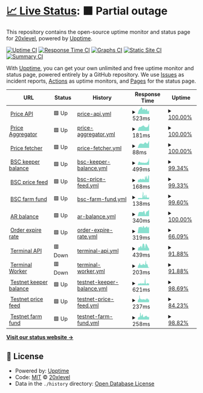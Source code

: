 # [📈 Live Status](https://20xlevel.github.io/upptime): <!--live status--> **🟧 Partial outage**

This repository contains the open-source uptime monitor and status page for [20xlevel](https://20xlevel.github.io/upptime), powered by [Upptime](https://github.com/upptime/upptime).

[![Uptime CI](https://github.com/20xlevel/upptime/workflows/Uptime%20CI/badge.svg)](https://github.com/20xlevel/upptime/actions?query=workflow%3A%22Uptime+CI%22)
[![Response Time CI](https://github.com/20xlevel/upptime/workflows/Response%20Time%20CI/badge.svg)](https://github.com/20xlevel/upptime/actions?query=workflow%3A%22Response+Time+CI%22)
[![Graphs CI](https://github.com/20xlevel/upptime/workflows/Graphs%20CI/badge.svg)](https://github.com/20xlevel/upptime/actions?query=workflow%3A%22Graphs+CI%22)
[![Static Site CI](https://github.com/20xlevel/upptime/workflows/Static%20Site%20CI/badge.svg)](https://github.com/20xlevel/upptime/actions?query=workflow%3A%22Static+Site+CI%22)
[![Summary CI](https://github.com/20xlevel/upptime/workflows/Summary%20CI/badge.svg)](https://github.com/20xlevel/upptime/actions?query=workflow%3A%22Summary+CI%22)

With [Upptime](https://upptime.js.org), you can get your own unlimited and free uptime monitor and status page, powered entirely by a GitHub repository. We use [Issues](https://github.com/20xlevel/upptime/issues) as incident reports, [Actions](https://github.com/20xlevel/upptime/actions) as uptime monitors, and [Pages](https://20xlevel.github.io/upptime) for the status page.

<!--start: status pages-->
<!-- This summary is generated by Upptime (https://github.com/upptime/upptime) -->
<!-- Do not edit this manually, your changes will be overwritten -->
<!-- prettier-ignore -->
| URL | Status | History | Response Time | Uptime |
| --- | ------ | ------- | ------------- | ------ |
| <img alt="" src="https://icons.duckduckgo.com/ip3/api.level.finance.ico" height="13"> [Price API](https://api.level.finance/health) | 🟩 Up | [price-api.yml](https://github.com/20xlevel/upptime/commits/HEAD/history/price-api.yml) | <details><summary><img alt="Response time graph" src="./graphs/price-api/response-time-week.png" height="20"> 523ms</summary><br><a href="https://20xlevel.github.io/upptime/history/price-api"><img alt="Response time 553" src="https://img.shields.io/endpoint?url=https%3A%2F%2Fraw.githubusercontent.com%2F20xlevel%2Fupptime%2FHEAD%2Fapi%2Fprice-api%2Fresponse-time.json"></a><br><a href="https://20xlevel.github.io/upptime/history/price-api"><img alt="24-hour response time 362" src="https://img.shields.io/endpoint?url=https%3A%2F%2Fraw.githubusercontent.com%2F20xlevel%2Fupptime%2FHEAD%2Fapi%2Fprice-api%2Fresponse-time-day.json"></a><br><a href="https://20xlevel.github.io/upptime/history/price-api"><img alt="7-day response time 523" src="https://img.shields.io/endpoint?url=https%3A%2F%2Fraw.githubusercontent.com%2F20xlevel%2Fupptime%2FHEAD%2Fapi%2Fprice-api%2Fresponse-time-week.json"></a><br><a href="https://20xlevel.github.io/upptime/history/price-api"><img alt="30-day response time 553" src="https://img.shields.io/endpoint?url=https%3A%2F%2Fraw.githubusercontent.com%2F20xlevel%2Fupptime%2FHEAD%2Fapi%2Fprice-api%2Fresponse-time-month.json"></a><br><a href="https://20xlevel.github.io/upptime/history/price-api"><img alt="1-year response time 553" src="https://img.shields.io/endpoint?url=https%3A%2F%2Fraw.githubusercontent.com%2F20xlevel%2Fupptime%2FHEAD%2Fapi%2Fprice-api%2Fresponse-time-year.json"></a></details> | <details><summary><a href="https://20xlevel.github.io/upptime/history/price-api">100.00%</a></summary><a href="https://20xlevel.github.io/upptime/history/price-api"><img alt="All-time uptime 99.51%" src="https://img.shields.io/endpoint?url=https%3A%2F%2Fraw.githubusercontent.com%2F20xlevel%2Fupptime%2FHEAD%2Fapi%2Fprice-api%2Fuptime.json"></a><br><a href="https://20xlevel.github.io/upptime/history/price-api"><img alt="24-hour uptime 100.00%" src="https://img.shields.io/endpoint?url=https%3A%2F%2Fraw.githubusercontent.com%2F20xlevel%2Fupptime%2FHEAD%2Fapi%2Fprice-api%2Fuptime-day.json"></a><br><a href="https://20xlevel.github.io/upptime/history/price-api"><img alt="7-day uptime 100.00%" src="https://img.shields.io/endpoint?url=https%3A%2F%2Fraw.githubusercontent.com%2F20xlevel%2Fupptime%2FHEAD%2Fapi%2Fprice-api%2Fuptime-week.json"></a><br><a href="https://20xlevel.github.io/upptime/history/price-api"><img alt="30-day uptime 99.51%" src="https://img.shields.io/endpoint?url=https%3A%2F%2Fraw.githubusercontent.com%2F20xlevel%2Fupptime%2FHEAD%2Fapi%2Fprice-api%2Fuptime-month.json"></a><br><a href="https://20xlevel.github.io/upptime/history/price-api"><img alt="1-year uptime 99.51%" src="https://img.shields.io/endpoint?url=https%3A%2F%2Fraw.githubusercontent.com%2F20xlevel%2Fupptime%2FHEAD%2Fapi%2Fprice-api%2Fuptime-year.json"></a></details>
| <img alt="" src="https://icons.duckduckgo.com/ip3/api.level.finance.ico" height="13"> [Price Aggregator](http://api.level.finance/health/aggregator) | 🟩 Up | [price-aggregator.yml](https://github.com/20xlevel/upptime/commits/HEAD/history/price-aggregator.yml) | <details><summary><img alt="Response time graph" src="./graphs/price-aggregator/response-time-week.png" height="20"> 181ms</summary><br><a href="https://20xlevel.github.io/upptime/history/price-aggregator"><img alt="Response time 181" src="https://img.shields.io/endpoint?url=https%3A%2F%2Fraw.githubusercontent.com%2F20xlevel%2Fupptime%2FHEAD%2Fapi%2Fprice-aggregator%2Fresponse-time.json"></a><br><a href="https://20xlevel.github.io/upptime/history/price-aggregator"><img alt="24-hour response time 188" src="https://img.shields.io/endpoint?url=https%3A%2F%2Fraw.githubusercontent.com%2F20xlevel%2Fupptime%2FHEAD%2Fapi%2Fprice-aggregator%2Fresponse-time-day.json"></a><br><a href="https://20xlevel.github.io/upptime/history/price-aggregator"><img alt="7-day response time 181" src="https://img.shields.io/endpoint?url=https%3A%2F%2Fraw.githubusercontent.com%2F20xlevel%2Fupptime%2FHEAD%2Fapi%2Fprice-aggregator%2Fresponse-time-week.json"></a><br><a href="https://20xlevel.github.io/upptime/history/price-aggregator"><img alt="30-day response time 181" src="https://img.shields.io/endpoint?url=https%3A%2F%2Fraw.githubusercontent.com%2F20xlevel%2Fupptime%2FHEAD%2Fapi%2Fprice-aggregator%2Fresponse-time-month.json"></a><br><a href="https://20xlevel.github.io/upptime/history/price-aggregator"><img alt="1-year response time 181" src="https://img.shields.io/endpoint?url=https%3A%2F%2Fraw.githubusercontent.com%2F20xlevel%2Fupptime%2FHEAD%2Fapi%2Fprice-aggregator%2Fresponse-time-year.json"></a></details> | <details><summary><a href="https://20xlevel.github.io/upptime/history/price-aggregator">100.00%</a></summary><a href="https://20xlevel.github.io/upptime/history/price-aggregator"><img alt="All-time uptime 100.00%" src="https://img.shields.io/endpoint?url=https%3A%2F%2Fraw.githubusercontent.com%2F20xlevel%2Fupptime%2FHEAD%2Fapi%2Fprice-aggregator%2Fuptime.json"></a><br><a href="https://20xlevel.github.io/upptime/history/price-aggregator"><img alt="24-hour uptime 100.00%" src="https://img.shields.io/endpoint?url=https%3A%2F%2Fraw.githubusercontent.com%2F20xlevel%2Fupptime%2FHEAD%2Fapi%2Fprice-aggregator%2Fuptime-day.json"></a><br><a href="https://20xlevel.github.io/upptime/history/price-aggregator"><img alt="7-day uptime 100.00%" src="https://img.shields.io/endpoint?url=https%3A%2F%2Fraw.githubusercontent.com%2F20xlevel%2Fupptime%2FHEAD%2Fapi%2Fprice-aggregator%2Fuptime-week.json"></a><br><a href="https://20xlevel.github.io/upptime/history/price-aggregator"><img alt="30-day uptime 100.00%" src="https://img.shields.io/endpoint?url=https%3A%2F%2Fraw.githubusercontent.com%2F20xlevel%2Fupptime%2FHEAD%2Fapi%2Fprice-aggregator%2Fuptime-month.json"></a><br><a href="https://20xlevel.github.io/upptime/history/price-aggregator"><img alt="1-year uptime 100.00%" src="https://img.shields.io/endpoint?url=https%3A%2F%2Fraw.githubusercontent.com%2F20xlevel%2Fupptime%2FHEAD%2Fapi%2Fprice-aggregator%2Fuptime-year.json"></a></details>
| <img alt="" src="https://icons.duckduckgo.com/ip3/api.level.finance.ico" height="13"> [Price fetcher](http://api.level.finance/health/fetcher) | 🟩 Up | [price-fetcher.yml](https://github.com/20xlevel/upptime/commits/HEAD/history/price-fetcher.yml) | <details><summary><img alt="Response time graph" src="./graphs/price-fetcher/response-time-week.png" height="20"> 88ms</summary><br><a href="https://20xlevel.github.io/upptime/history/price-fetcher"><img alt="Response time 88" src="https://img.shields.io/endpoint?url=https%3A%2F%2Fraw.githubusercontent.com%2F20xlevel%2Fupptime%2FHEAD%2Fapi%2Fprice-fetcher%2Fresponse-time.json"></a><br><a href="https://20xlevel.github.io/upptime/history/price-fetcher"><img alt="24-hour response time 103" src="https://img.shields.io/endpoint?url=https%3A%2F%2Fraw.githubusercontent.com%2F20xlevel%2Fupptime%2FHEAD%2Fapi%2Fprice-fetcher%2Fresponse-time-day.json"></a><br><a href="https://20xlevel.github.io/upptime/history/price-fetcher"><img alt="7-day response time 88" src="https://img.shields.io/endpoint?url=https%3A%2F%2Fraw.githubusercontent.com%2F20xlevel%2Fupptime%2FHEAD%2Fapi%2Fprice-fetcher%2Fresponse-time-week.json"></a><br><a href="https://20xlevel.github.io/upptime/history/price-fetcher"><img alt="30-day response time 88" src="https://img.shields.io/endpoint?url=https%3A%2F%2Fraw.githubusercontent.com%2F20xlevel%2Fupptime%2FHEAD%2Fapi%2Fprice-fetcher%2Fresponse-time-month.json"></a><br><a href="https://20xlevel.github.io/upptime/history/price-fetcher"><img alt="1-year response time 88" src="https://img.shields.io/endpoint?url=https%3A%2F%2Fraw.githubusercontent.com%2F20xlevel%2Fupptime%2FHEAD%2Fapi%2Fprice-fetcher%2Fresponse-time-year.json"></a></details> | <details><summary><a href="https://20xlevel.github.io/upptime/history/price-fetcher">100.00%</a></summary><a href="https://20xlevel.github.io/upptime/history/price-fetcher"><img alt="All-time uptime 100.00%" src="https://img.shields.io/endpoint?url=https%3A%2F%2Fraw.githubusercontent.com%2F20xlevel%2Fupptime%2FHEAD%2Fapi%2Fprice-fetcher%2Fuptime.json"></a><br><a href="https://20xlevel.github.io/upptime/history/price-fetcher"><img alt="24-hour uptime 100.00%" src="https://img.shields.io/endpoint?url=https%3A%2F%2Fraw.githubusercontent.com%2F20xlevel%2Fupptime%2FHEAD%2Fapi%2Fprice-fetcher%2Fuptime-day.json"></a><br><a href="https://20xlevel.github.io/upptime/history/price-fetcher"><img alt="7-day uptime 100.00%" src="https://img.shields.io/endpoint?url=https%3A%2F%2Fraw.githubusercontent.com%2F20xlevel%2Fupptime%2FHEAD%2Fapi%2Fprice-fetcher%2Fuptime-week.json"></a><br><a href="https://20xlevel.github.io/upptime/history/price-fetcher"><img alt="30-day uptime 100.00%" src="https://img.shields.io/endpoint?url=https%3A%2F%2Fraw.githubusercontent.com%2F20xlevel%2Fupptime%2FHEAD%2Fapi%2Fprice-fetcher%2Fuptime-month.json"></a><br><a href="https://20xlevel.github.io/upptime/history/price-fetcher"><img alt="1-year uptime 100.00%" src="https://img.shields.io/endpoint?url=https%3A%2F%2Fraw.githubusercontent.com%2F20xlevel%2Fupptime%2FHEAD%2Fapi%2Fprice-fetcher%2Fuptime-year.json"></a></details>
| <img alt="" src="https://icons.duckduckgo.com/ip3/keeper-mainnet.herokuapp.com.ico" height="13"> [BSC keeper balance](https://keeper-mainnet.herokuapp.com/health/executor) | 🟩 Up | [bsc-keeper-balance.yml](https://github.com/20xlevel/upptime/commits/HEAD/history/bsc-keeper-balance.yml) | <details><summary><img alt="Response time graph" src="./graphs/bsc-keeper-balance/response-time-week.png" height="20"> 499ms</summary><br><a href="https://20xlevel.github.io/upptime/history/bsc-keeper-balance"><img alt="Response time 501" src="https://img.shields.io/endpoint?url=https%3A%2F%2Fraw.githubusercontent.com%2F20xlevel%2Fupptime%2FHEAD%2Fapi%2Fbsc-keeper-balance%2Fresponse-time.json"></a><br><a href="https://20xlevel.github.io/upptime/history/bsc-keeper-balance"><img alt="24-hour response time 1023" src="https://img.shields.io/endpoint?url=https%3A%2F%2Fraw.githubusercontent.com%2F20xlevel%2Fupptime%2FHEAD%2Fapi%2Fbsc-keeper-balance%2Fresponse-time-day.json"></a><br><a href="https://20xlevel.github.io/upptime/history/bsc-keeper-balance"><img alt="7-day response time 499" src="https://img.shields.io/endpoint?url=https%3A%2F%2Fraw.githubusercontent.com%2F20xlevel%2Fupptime%2FHEAD%2Fapi%2Fbsc-keeper-balance%2Fresponse-time-week.json"></a><br><a href="https://20xlevel.github.io/upptime/history/bsc-keeper-balance"><img alt="30-day response time 501" src="https://img.shields.io/endpoint?url=https%3A%2F%2Fraw.githubusercontent.com%2F20xlevel%2Fupptime%2FHEAD%2Fapi%2Fbsc-keeper-balance%2Fresponse-time-month.json"></a><br><a href="https://20xlevel.github.io/upptime/history/bsc-keeper-balance"><img alt="1-year response time 501" src="https://img.shields.io/endpoint?url=https%3A%2F%2Fraw.githubusercontent.com%2F20xlevel%2Fupptime%2FHEAD%2Fapi%2Fbsc-keeper-balance%2Fresponse-time-year.json"></a></details> | <details><summary><a href="https://20xlevel.github.io/upptime/history/bsc-keeper-balance">99.34%</a></summary><a href="https://20xlevel.github.io/upptime/history/bsc-keeper-balance"><img alt="All-time uptime 96.72%" src="https://img.shields.io/endpoint?url=https%3A%2F%2Fraw.githubusercontent.com%2F20xlevel%2Fupptime%2FHEAD%2Fapi%2Fbsc-keeper-balance%2Fuptime.json"></a><br><a href="https://20xlevel.github.io/upptime/history/bsc-keeper-balance"><img alt="24-hour uptime 100.00%" src="https://img.shields.io/endpoint?url=https%3A%2F%2Fraw.githubusercontent.com%2F20xlevel%2Fupptime%2FHEAD%2Fapi%2Fbsc-keeper-balance%2Fuptime-day.json"></a><br><a href="https://20xlevel.github.io/upptime/history/bsc-keeper-balance"><img alt="7-day uptime 99.34%" src="https://img.shields.io/endpoint?url=https%3A%2F%2Fraw.githubusercontent.com%2F20xlevel%2Fupptime%2FHEAD%2Fapi%2Fbsc-keeper-balance%2Fuptime-week.json"></a><br><a href="https://20xlevel.github.io/upptime/history/bsc-keeper-balance"><img alt="30-day uptime 96.69%" src="https://img.shields.io/endpoint?url=https%3A%2F%2Fraw.githubusercontent.com%2F20xlevel%2Fupptime%2FHEAD%2Fapi%2Fbsc-keeper-balance%2Fuptime-month.json"></a><br><a href="https://20xlevel.github.io/upptime/history/bsc-keeper-balance"><img alt="1-year uptime 96.72%" src="https://img.shields.io/endpoint?url=https%3A%2F%2Fraw.githubusercontent.com%2F20xlevel%2Fupptime%2FHEAD%2Fapi%2Fbsc-keeper-balance%2Fuptime-year.json"></a></details>
| <img alt="" src="https://icons.duckduckgo.com/ip3/keeper-mainnet.herokuapp.com.ico" height="13"> [BSC price feed](https://keeper-mainnet.herokuapp.com/health/price-feed) | 🟩 Up | [bsc-price-feed.yml](https://github.com/20xlevel/upptime/commits/HEAD/history/bsc-price-feed.yml) | <details><summary><img alt="Response time graph" src="./graphs/bsc-price-feed/response-time-week.png" height="20"> 168ms</summary><br><a href="https://20xlevel.github.io/upptime/history/bsc-price-feed"><img alt="Response time 186" src="https://img.shields.io/endpoint?url=https%3A%2F%2Fraw.githubusercontent.com%2F20xlevel%2Fupptime%2FHEAD%2Fapi%2Fbsc-price-feed%2Fresponse-time.json"></a><br><a href="https://20xlevel.github.io/upptime/history/bsc-price-feed"><img alt="24-hour response time 281" src="https://img.shields.io/endpoint?url=https%3A%2F%2Fraw.githubusercontent.com%2F20xlevel%2Fupptime%2FHEAD%2Fapi%2Fbsc-price-feed%2Fresponse-time-day.json"></a><br><a href="https://20xlevel.github.io/upptime/history/bsc-price-feed"><img alt="7-day response time 168" src="https://img.shields.io/endpoint?url=https%3A%2F%2Fraw.githubusercontent.com%2F20xlevel%2Fupptime%2FHEAD%2Fapi%2Fbsc-price-feed%2Fresponse-time-week.json"></a><br><a href="https://20xlevel.github.io/upptime/history/bsc-price-feed"><img alt="30-day response time 186" src="https://img.shields.io/endpoint?url=https%3A%2F%2Fraw.githubusercontent.com%2F20xlevel%2Fupptime%2FHEAD%2Fapi%2Fbsc-price-feed%2Fresponse-time-month.json"></a><br><a href="https://20xlevel.github.io/upptime/history/bsc-price-feed"><img alt="1-year response time 186" src="https://img.shields.io/endpoint?url=https%3A%2F%2Fraw.githubusercontent.com%2F20xlevel%2Fupptime%2FHEAD%2Fapi%2Fbsc-price-feed%2Fresponse-time-year.json"></a></details> | <details><summary><a href="https://20xlevel.github.io/upptime/history/bsc-price-feed">99.33%</a></summary><a href="https://20xlevel.github.io/upptime/history/bsc-price-feed"><img alt="All-time uptime 99.20%" src="https://img.shields.io/endpoint?url=https%3A%2F%2Fraw.githubusercontent.com%2F20xlevel%2Fupptime%2FHEAD%2Fapi%2Fbsc-price-feed%2Fuptime.json"></a><br><a href="https://20xlevel.github.io/upptime/history/bsc-price-feed"><img alt="24-hour uptime 100.00%" src="https://img.shields.io/endpoint?url=https%3A%2F%2Fraw.githubusercontent.com%2F20xlevel%2Fupptime%2FHEAD%2Fapi%2Fbsc-price-feed%2Fuptime-day.json"></a><br><a href="https://20xlevel.github.io/upptime/history/bsc-price-feed"><img alt="7-day uptime 99.33%" src="https://img.shields.io/endpoint?url=https%3A%2F%2Fraw.githubusercontent.com%2F20xlevel%2Fupptime%2FHEAD%2Fapi%2Fbsc-price-feed%2Fuptime-week.json"></a><br><a href="https://20xlevel.github.io/upptime/history/bsc-price-feed"><img alt="30-day uptime 99.19%" src="https://img.shields.io/endpoint?url=https%3A%2F%2Fraw.githubusercontent.com%2F20xlevel%2Fupptime%2FHEAD%2Fapi%2Fbsc-price-feed%2Fuptime-month.json"></a><br><a href="https://20xlevel.github.io/upptime/history/bsc-price-feed"><img alt="1-year uptime 99.20%" src="https://img.shields.io/endpoint?url=https%3A%2F%2Fraw.githubusercontent.com%2F20xlevel%2Fupptime%2FHEAD%2Fapi%2Fbsc-price-feed%2Fuptime-year.json"></a></details>
| <img alt="" src="https://icons.duckduckgo.com/ip3/keeper-mainnet.herokuapp.com.ico" height="13"> [BSC farm fund](https://keeper-mainnet.herokuapp.com/health/level-master) | 🟩 Up | [bsc-farm-fund.yml](https://github.com/20xlevel/upptime/commits/HEAD/history/bsc-farm-fund.yml) | <details><summary><img alt="Response time graph" src="./graphs/bsc-farm-fund/response-time-week.png" height="20"> 138ms</summary><br><a href="https://20xlevel.github.io/upptime/history/bsc-farm-fund"><img alt="Response time 147" src="https://img.shields.io/endpoint?url=https%3A%2F%2Fraw.githubusercontent.com%2F20xlevel%2Fupptime%2FHEAD%2Fapi%2Fbsc-farm-fund%2Fresponse-time.json"></a><br><a href="https://20xlevel.github.io/upptime/history/bsc-farm-fund"><img alt="24-hour response time 107" src="https://img.shields.io/endpoint?url=https%3A%2F%2Fraw.githubusercontent.com%2F20xlevel%2Fupptime%2FHEAD%2Fapi%2Fbsc-farm-fund%2Fresponse-time-day.json"></a><br><a href="https://20xlevel.github.io/upptime/history/bsc-farm-fund"><img alt="7-day response time 138" src="https://img.shields.io/endpoint?url=https%3A%2F%2Fraw.githubusercontent.com%2F20xlevel%2Fupptime%2FHEAD%2Fapi%2Fbsc-farm-fund%2Fresponse-time-week.json"></a><br><a href="https://20xlevel.github.io/upptime/history/bsc-farm-fund"><img alt="30-day response time 147" src="https://img.shields.io/endpoint?url=https%3A%2F%2Fraw.githubusercontent.com%2F20xlevel%2Fupptime%2FHEAD%2Fapi%2Fbsc-farm-fund%2Fresponse-time-month.json"></a><br><a href="https://20xlevel.github.io/upptime/history/bsc-farm-fund"><img alt="1-year response time 147" src="https://img.shields.io/endpoint?url=https%3A%2F%2Fraw.githubusercontent.com%2F20xlevel%2Fupptime%2FHEAD%2Fapi%2Fbsc-farm-fund%2Fresponse-time-year.json"></a></details> | <details><summary><a href="https://20xlevel.github.io/upptime/history/bsc-farm-fund">99.60%</a></summary><a href="https://20xlevel.github.io/upptime/history/bsc-farm-fund"><img alt="All-time uptime 99.64%" src="https://img.shields.io/endpoint?url=https%3A%2F%2Fraw.githubusercontent.com%2F20xlevel%2Fupptime%2FHEAD%2Fapi%2Fbsc-farm-fund%2Fuptime.json"></a><br><a href="https://20xlevel.github.io/upptime/history/bsc-farm-fund"><img alt="24-hour uptime 100.00%" src="https://img.shields.io/endpoint?url=https%3A%2F%2Fraw.githubusercontent.com%2F20xlevel%2Fupptime%2FHEAD%2Fapi%2Fbsc-farm-fund%2Fuptime-day.json"></a><br><a href="https://20xlevel.github.io/upptime/history/bsc-farm-fund"><img alt="7-day uptime 99.60%" src="https://img.shields.io/endpoint?url=https%3A%2F%2Fraw.githubusercontent.com%2F20xlevel%2Fupptime%2FHEAD%2Fapi%2Fbsc-farm-fund%2Fuptime-week.json"></a><br><a href="https://20xlevel.github.io/upptime/history/bsc-farm-fund"><img alt="30-day uptime 99.63%" src="https://img.shields.io/endpoint?url=https%3A%2F%2Fraw.githubusercontent.com%2F20xlevel%2Fupptime%2FHEAD%2Fapi%2Fbsc-farm-fund%2Fuptime-month.json"></a><br><a href="https://20xlevel.github.io/upptime/history/bsc-farm-fund"><img alt="1-year uptime 99.64%" src="https://img.shields.io/endpoint?url=https%3A%2F%2Fraw.githubusercontent.com%2F20xlevel%2Fupptime%2FHEAD%2Fapi%2Fbsc-farm-fund%2Fuptime-year.json"></a></details>
| <img alt="" src="https://icons.duckduckgo.com/ip3/api.level.finance.ico" height="13"> [AR balance](https://api.level.finance/health/arbalance) | 🟩 Up | [ar-balance.yml](https://github.com/20xlevel/upptime/commits/HEAD/history/ar-balance.yml) | <details><summary><img alt="Response time graph" src="./graphs/ar-balance/response-time-week.png" height="20"> 340ms</summary><br><a href="https://20xlevel.github.io/upptime/history/ar-balance"><img alt="Response time 357" src="https://img.shields.io/endpoint?url=https%3A%2F%2Fraw.githubusercontent.com%2F20xlevel%2Fupptime%2FHEAD%2Fapi%2Far-balance%2Fresponse-time.json"></a><br><a href="https://20xlevel.github.io/upptime/history/ar-balance"><img alt="24-hour response time 451" src="https://img.shields.io/endpoint?url=https%3A%2F%2Fraw.githubusercontent.com%2F20xlevel%2Fupptime%2FHEAD%2Fapi%2Far-balance%2Fresponse-time-day.json"></a><br><a href="https://20xlevel.github.io/upptime/history/ar-balance"><img alt="7-day response time 340" src="https://img.shields.io/endpoint?url=https%3A%2F%2Fraw.githubusercontent.com%2F20xlevel%2Fupptime%2FHEAD%2Fapi%2Far-balance%2Fresponse-time-week.json"></a><br><a href="https://20xlevel.github.io/upptime/history/ar-balance"><img alt="30-day response time 357" src="https://img.shields.io/endpoint?url=https%3A%2F%2Fraw.githubusercontent.com%2F20xlevel%2Fupptime%2FHEAD%2Fapi%2Far-balance%2Fresponse-time-month.json"></a><br><a href="https://20xlevel.github.io/upptime/history/ar-balance"><img alt="1-year response time 357" src="https://img.shields.io/endpoint?url=https%3A%2F%2Fraw.githubusercontent.com%2F20xlevel%2Fupptime%2FHEAD%2Fapi%2Far-balance%2Fresponse-time-year.json"></a></details> | <details><summary><a href="https://20xlevel.github.io/upptime/history/ar-balance">100.00%</a></summary><a href="https://20xlevel.github.io/upptime/history/ar-balance"><img alt="All-time uptime 99.95%" src="https://img.shields.io/endpoint?url=https%3A%2F%2Fraw.githubusercontent.com%2F20xlevel%2Fupptime%2FHEAD%2Fapi%2Far-balance%2Fuptime.json"></a><br><a href="https://20xlevel.github.io/upptime/history/ar-balance"><img alt="24-hour uptime 100.00%" src="https://img.shields.io/endpoint?url=https%3A%2F%2Fraw.githubusercontent.com%2F20xlevel%2Fupptime%2FHEAD%2Fapi%2Far-balance%2Fuptime-day.json"></a><br><a href="https://20xlevel.github.io/upptime/history/ar-balance"><img alt="7-day uptime 100.00%" src="https://img.shields.io/endpoint?url=https%3A%2F%2Fraw.githubusercontent.com%2F20xlevel%2Fupptime%2FHEAD%2Fapi%2Far-balance%2Fuptime-week.json"></a><br><a href="https://20xlevel.github.io/upptime/history/ar-balance"><img alt="30-day uptime 99.95%" src="https://img.shields.io/endpoint?url=https%3A%2F%2Fraw.githubusercontent.com%2F20xlevel%2Fupptime%2FHEAD%2Fapi%2Far-balance%2Fuptime-month.json"></a><br><a href="https://20xlevel.github.io/upptime/history/ar-balance"><img alt="1-year uptime 99.95%" src="https://img.shields.io/endpoint?url=https%3A%2F%2Fraw.githubusercontent.com%2F20xlevel%2Fupptime%2FHEAD%2Fapi%2Far-balance%2Fuptime-year.json"></a></details>
| <img alt="" src="https://icons.duckduckgo.com/ip3/keeper-mainnet.herokuapp.com.ico" height="13"> [Order expire rate](https://keeper-mainnet.herokuapp.com/health/expire-rate) | 🟩 Up | [order-expire-rate.yml](https://github.com/20xlevel/upptime/commits/HEAD/history/order-expire-rate.yml) | <details><summary><img alt="Response time graph" src="./graphs/order-expire-rate/response-time-week.png" height="20"> 319ms</summary><br><a href="https://20xlevel.github.io/upptime/history/order-expire-rate"><img alt="Response time 319" src="https://img.shields.io/endpoint?url=https%3A%2F%2Fraw.githubusercontent.com%2F20xlevel%2Fupptime%2FHEAD%2Fapi%2Forder-expire-rate%2Fresponse-time.json"></a><br><a href="https://20xlevel.github.io/upptime/history/order-expire-rate"><img alt="24-hour response time 319" src="https://img.shields.io/endpoint?url=https%3A%2F%2Fraw.githubusercontent.com%2F20xlevel%2Fupptime%2FHEAD%2Fapi%2Forder-expire-rate%2Fresponse-time-day.json"></a><br><a href="https://20xlevel.github.io/upptime/history/order-expire-rate"><img alt="7-day response time 319" src="https://img.shields.io/endpoint?url=https%3A%2F%2Fraw.githubusercontent.com%2F20xlevel%2Fupptime%2FHEAD%2Fapi%2Forder-expire-rate%2Fresponse-time-week.json"></a><br><a href="https://20xlevel.github.io/upptime/history/order-expire-rate"><img alt="30-day response time 319" src="https://img.shields.io/endpoint?url=https%3A%2F%2Fraw.githubusercontent.com%2F20xlevel%2Fupptime%2FHEAD%2Fapi%2Forder-expire-rate%2Fresponse-time-month.json"></a><br><a href="https://20xlevel.github.io/upptime/history/order-expire-rate"><img alt="1-year response time 319" src="https://img.shields.io/endpoint?url=https%3A%2F%2Fraw.githubusercontent.com%2F20xlevel%2Fupptime%2FHEAD%2Fapi%2Forder-expire-rate%2Fresponse-time-year.json"></a></details> | <details><summary><a href="https://20xlevel.github.io/upptime/history/order-expire-rate">66.09%</a></summary><a href="https://20xlevel.github.io/upptime/history/order-expire-rate"><img alt="All-time uptime 66.09%" src="https://img.shields.io/endpoint?url=https%3A%2F%2Fraw.githubusercontent.com%2F20xlevel%2Fupptime%2FHEAD%2Fapi%2Forder-expire-rate%2Fuptime.json"></a><br><a href="https://20xlevel.github.io/upptime/history/order-expire-rate"><img alt="24-hour uptime 66.09%" src="https://img.shields.io/endpoint?url=https%3A%2F%2Fraw.githubusercontent.com%2F20xlevel%2Fupptime%2FHEAD%2Fapi%2Forder-expire-rate%2Fuptime-day.json"></a><br><a href="https://20xlevel.github.io/upptime/history/order-expire-rate"><img alt="7-day uptime 66.09%" src="https://img.shields.io/endpoint?url=https%3A%2F%2Fraw.githubusercontent.com%2F20xlevel%2Fupptime%2FHEAD%2Fapi%2Forder-expire-rate%2Fuptime-week.json"></a><br><a href="https://20xlevel.github.io/upptime/history/order-expire-rate"><img alt="30-day uptime 66.09%" src="https://img.shields.io/endpoint?url=https%3A%2F%2Fraw.githubusercontent.com%2F20xlevel%2Fupptime%2FHEAD%2Fapi%2Forder-expire-rate%2Fuptime-month.json"></a><br><a href="https://20xlevel.github.io/upptime/history/order-expire-rate"><img alt="1-year uptime 66.09%" src="https://img.shields.io/endpoint?url=https%3A%2F%2Fraw.githubusercontent.com%2F20xlevel%2Fupptime%2FHEAD%2Fapi%2Forder-expire-rate%2Fuptime-year.json"></a></details>
| <img alt="" src="https://icons.duckduckgo.com/ip3/terminal.level.finance.ico" height="13"> [Terminal API](https://terminal.level.finance/v101/health) | 🟥 Down | [terminal-api.yml](https://github.com/20xlevel/upptime/commits/HEAD/history/terminal-api.yml) | <details><summary><img alt="Response time graph" src="./graphs/terminal-api/response-time-week.png" height="20"> 439ms</summary><br><a href="https://20xlevel.github.io/upptime/history/terminal-api"><img alt="Response time 483" src="https://img.shields.io/endpoint?url=https%3A%2F%2Fraw.githubusercontent.com%2F20xlevel%2Fupptime%2FHEAD%2Fapi%2Fterminal-api%2Fresponse-time.json"></a><br><a href="https://20xlevel.github.io/upptime/history/terminal-api"><img alt="24-hour response time 356" src="https://img.shields.io/endpoint?url=https%3A%2F%2Fraw.githubusercontent.com%2F20xlevel%2Fupptime%2FHEAD%2Fapi%2Fterminal-api%2Fresponse-time-day.json"></a><br><a href="https://20xlevel.github.io/upptime/history/terminal-api"><img alt="7-day response time 439" src="https://img.shields.io/endpoint?url=https%3A%2F%2Fraw.githubusercontent.com%2F20xlevel%2Fupptime%2FHEAD%2Fapi%2Fterminal-api%2Fresponse-time-week.json"></a><br><a href="https://20xlevel.github.io/upptime/history/terminal-api"><img alt="30-day response time 483" src="https://img.shields.io/endpoint?url=https%3A%2F%2Fraw.githubusercontent.com%2F20xlevel%2Fupptime%2FHEAD%2Fapi%2Fterminal-api%2Fresponse-time-month.json"></a><br><a href="https://20xlevel.github.io/upptime/history/terminal-api"><img alt="1-year response time 483" src="https://img.shields.io/endpoint?url=https%3A%2F%2Fraw.githubusercontent.com%2F20xlevel%2Fupptime%2FHEAD%2Fapi%2Fterminal-api%2Fresponse-time-year.json"></a></details> | <details><summary><a href="https://20xlevel.github.io/upptime/history/terminal-api">91.88%</a></summary><a href="https://20xlevel.github.io/upptime/history/terminal-api"><img alt="All-time uptime 97.07%" src="https://img.shields.io/endpoint?url=https%3A%2F%2Fraw.githubusercontent.com%2F20xlevel%2Fupptime%2FHEAD%2Fapi%2Fterminal-api%2Fuptime.json"></a><br><a href="https://20xlevel.github.io/upptime/history/terminal-api"><img alt="24-hour uptime 44.25%" src="https://img.shields.io/endpoint?url=https%3A%2F%2Fraw.githubusercontent.com%2F20xlevel%2Fupptime%2FHEAD%2Fapi%2Fterminal-api%2Fuptime-day.json"></a><br><a href="https://20xlevel.github.io/upptime/history/terminal-api"><img alt="7-day uptime 91.88%" src="https://img.shields.io/endpoint?url=https%3A%2F%2Fraw.githubusercontent.com%2F20xlevel%2Fupptime%2FHEAD%2Fapi%2Fterminal-api%2Fuptime-week.json"></a><br><a href="https://20xlevel.github.io/upptime/history/terminal-api"><img alt="30-day uptime 97.07%" src="https://img.shields.io/endpoint?url=https%3A%2F%2Fraw.githubusercontent.com%2F20xlevel%2Fupptime%2FHEAD%2Fapi%2Fterminal-api%2Fuptime-month.json"></a><br><a href="https://20xlevel.github.io/upptime/history/terminal-api"><img alt="1-year uptime 97.07%" src="https://img.shields.io/endpoint?url=https%3A%2F%2Fraw.githubusercontent.com%2F20xlevel%2Fupptime%2FHEAD%2Fapi%2Fterminal-api%2Fuptime-year.json"></a></details>
| <img alt="" src="https://icons.duckduckgo.com/ip3/terminal.level.finance.ico" height="13"> [Terminal Worker](https://terminal.level.finance/v101/worker/health) | 🟥 Down | [terminal-worker.yml](https://github.com/20xlevel/upptime/commits/HEAD/history/terminal-worker.yml) | <details><summary><img alt="Response time graph" src="./graphs/terminal-worker/response-time-week.png" height="20"> 203ms</summary><br><a href="https://20xlevel.github.io/upptime/history/terminal-worker"><img alt="Response time 218" src="https://img.shields.io/endpoint?url=https%3A%2F%2Fraw.githubusercontent.com%2F20xlevel%2Fupptime%2FHEAD%2Fapi%2Fterminal-worker%2Fresponse-time.json"></a><br><a href="https://20xlevel.github.io/upptime/history/terminal-worker"><img alt="24-hour response time 63" src="https://img.shields.io/endpoint?url=https%3A%2F%2Fraw.githubusercontent.com%2F20xlevel%2Fupptime%2FHEAD%2Fapi%2Fterminal-worker%2Fresponse-time-day.json"></a><br><a href="https://20xlevel.github.io/upptime/history/terminal-worker"><img alt="7-day response time 203" src="https://img.shields.io/endpoint?url=https%3A%2F%2Fraw.githubusercontent.com%2F20xlevel%2Fupptime%2FHEAD%2Fapi%2Fterminal-worker%2Fresponse-time-week.json"></a><br><a href="https://20xlevel.github.io/upptime/history/terminal-worker"><img alt="30-day response time 218" src="https://img.shields.io/endpoint?url=https%3A%2F%2Fraw.githubusercontent.com%2F20xlevel%2Fupptime%2FHEAD%2Fapi%2Fterminal-worker%2Fresponse-time-month.json"></a><br><a href="https://20xlevel.github.io/upptime/history/terminal-worker"><img alt="1-year response time 218" src="https://img.shields.io/endpoint?url=https%3A%2F%2Fraw.githubusercontent.com%2F20xlevel%2Fupptime%2FHEAD%2Fapi%2Fterminal-worker%2Fresponse-time-year.json"></a></details> | <details><summary><a href="https://20xlevel.github.io/upptime/history/terminal-worker">91.88%</a></summary><a href="https://20xlevel.github.io/upptime/history/terminal-worker"><img alt="All-time uptime 97.04%" src="https://img.shields.io/endpoint?url=https%3A%2F%2Fraw.githubusercontent.com%2F20xlevel%2Fupptime%2FHEAD%2Fapi%2Fterminal-worker%2Fuptime.json"></a><br><a href="https://20xlevel.github.io/upptime/history/terminal-worker"><img alt="24-hour uptime 44.25%" src="https://img.shields.io/endpoint?url=https%3A%2F%2Fraw.githubusercontent.com%2F20xlevel%2Fupptime%2FHEAD%2Fapi%2Fterminal-worker%2Fuptime-day.json"></a><br><a href="https://20xlevel.github.io/upptime/history/terminal-worker"><img alt="7-day uptime 91.88%" src="https://img.shields.io/endpoint?url=https%3A%2F%2Fraw.githubusercontent.com%2F20xlevel%2Fupptime%2FHEAD%2Fapi%2Fterminal-worker%2Fuptime-week.json"></a><br><a href="https://20xlevel.github.io/upptime/history/terminal-worker"><img alt="30-day uptime 97.04%" src="https://img.shields.io/endpoint?url=https%3A%2F%2Fraw.githubusercontent.com%2F20xlevel%2Fupptime%2FHEAD%2Fapi%2Fterminal-worker%2Fuptime-month.json"></a><br><a href="https://20xlevel.github.io/upptime/history/terminal-worker"><img alt="1-year uptime 97.04%" src="https://img.shields.io/endpoint?url=https%3A%2F%2Fraw.githubusercontent.com%2F20xlevel%2Fupptime%2FHEAD%2Fapi%2Fterminal-worker%2Fuptime-year.json"></a></details>
| <img alt="" src="https://icons.duckduckgo.com/ip3/keeper-test-2.herokuapp.com.ico" height="13"> [Testnet keeper balance](https://keeper-test-2.herokuapp.com/health/executor) | 🟩 Up | [testnet-keeper-balance.yml](https://github.com/20xlevel/upptime/commits/HEAD/history/testnet-keeper-balance.yml) | <details><summary><img alt="Response time graph" src="./graphs/testnet-keeper-balance/response-time-week.png" height="20"> 621ms</summary><br><a href="https://20xlevel.github.io/upptime/history/testnet-keeper-balance"><img alt="Response time 631" src="https://img.shields.io/endpoint?url=https%3A%2F%2Fraw.githubusercontent.com%2F20xlevel%2Fupptime%2FHEAD%2Fapi%2Ftestnet-keeper-balance%2Fresponse-time.json"></a><br><a href="https://20xlevel.github.io/upptime/history/testnet-keeper-balance"><img alt="24-hour response time 545" src="https://img.shields.io/endpoint?url=https%3A%2F%2Fraw.githubusercontent.com%2F20xlevel%2Fupptime%2FHEAD%2Fapi%2Ftestnet-keeper-balance%2Fresponse-time-day.json"></a><br><a href="https://20xlevel.github.io/upptime/history/testnet-keeper-balance"><img alt="7-day response time 621" src="https://img.shields.io/endpoint?url=https%3A%2F%2Fraw.githubusercontent.com%2F20xlevel%2Fupptime%2FHEAD%2Fapi%2Ftestnet-keeper-balance%2Fresponse-time-week.json"></a><br><a href="https://20xlevel.github.io/upptime/history/testnet-keeper-balance"><img alt="30-day response time 631" src="https://img.shields.io/endpoint?url=https%3A%2F%2Fraw.githubusercontent.com%2F20xlevel%2Fupptime%2FHEAD%2Fapi%2Ftestnet-keeper-balance%2Fresponse-time-month.json"></a><br><a href="https://20xlevel.github.io/upptime/history/testnet-keeper-balance"><img alt="1-year response time 631" src="https://img.shields.io/endpoint?url=https%3A%2F%2Fraw.githubusercontent.com%2F20xlevel%2Fupptime%2FHEAD%2Fapi%2Ftestnet-keeper-balance%2Fresponse-time-year.json"></a></details> | <details><summary><a href="https://20xlevel.github.io/upptime/history/testnet-keeper-balance">98.69%</a></summary><a href="https://20xlevel.github.io/upptime/history/testnet-keeper-balance"><img alt="All-time uptime 99.38%" src="https://img.shields.io/endpoint?url=https%3A%2F%2Fraw.githubusercontent.com%2F20xlevel%2Fupptime%2FHEAD%2Fapi%2Ftestnet-keeper-balance%2Fuptime.json"></a><br><a href="https://20xlevel.github.io/upptime/history/testnet-keeper-balance"><img alt="24-hour uptime 99.09%" src="https://img.shields.io/endpoint?url=https%3A%2F%2Fraw.githubusercontent.com%2F20xlevel%2Fupptime%2FHEAD%2Fapi%2Ftestnet-keeper-balance%2Fuptime-day.json"></a><br><a href="https://20xlevel.github.io/upptime/history/testnet-keeper-balance"><img alt="7-day uptime 98.69%" src="https://img.shields.io/endpoint?url=https%3A%2F%2Fraw.githubusercontent.com%2F20xlevel%2Fupptime%2FHEAD%2Fapi%2Ftestnet-keeper-balance%2Fuptime-week.json"></a><br><a href="https://20xlevel.github.io/upptime/history/testnet-keeper-balance"><img alt="30-day uptime 99.37%" src="https://img.shields.io/endpoint?url=https%3A%2F%2Fraw.githubusercontent.com%2F20xlevel%2Fupptime%2FHEAD%2Fapi%2Ftestnet-keeper-balance%2Fuptime-month.json"></a><br><a href="https://20xlevel.github.io/upptime/history/testnet-keeper-balance"><img alt="1-year uptime 99.38%" src="https://img.shields.io/endpoint?url=https%3A%2F%2Fraw.githubusercontent.com%2F20xlevel%2Fupptime%2FHEAD%2Fapi%2Ftestnet-keeper-balance%2Fuptime-year.json"></a></details>
| <img alt="" src="https://icons.duckduckgo.com/ip3/keeper-test-2.herokuapp.com.ico" height="13"> [Testnet price feed](https://keeper-test-2.herokuapp.com/health/price-feed) | 🟩 Up | [testnet-price-feed.yml](https://github.com/20xlevel/upptime/commits/HEAD/history/testnet-price-feed.yml) | <details><summary><img alt="Response time graph" src="./graphs/testnet-price-feed/response-time-week.png" height="20"> 237ms</summary><br><a href="https://20xlevel.github.io/upptime/history/testnet-price-feed"><img alt="Response time 227" src="https://img.shields.io/endpoint?url=https%3A%2F%2Fraw.githubusercontent.com%2F20xlevel%2Fupptime%2FHEAD%2Fapi%2Ftestnet-price-feed%2Fresponse-time.json"></a><br><a href="https://20xlevel.github.io/upptime/history/testnet-price-feed"><img alt="24-hour response time 237" src="https://img.shields.io/endpoint?url=https%3A%2F%2Fraw.githubusercontent.com%2F20xlevel%2Fupptime%2FHEAD%2Fapi%2Ftestnet-price-feed%2Fresponse-time-day.json"></a><br><a href="https://20xlevel.github.io/upptime/history/testnet-price-feed"><img alt="7-day response time 237" src="https://img.shields.io/endpoint?url=https%3A%2F%2Fraw.githubusercontent.com%2F20xlevel%2Fupptime%2FHEAD%2Fapi%2Ftestnet-price-feed%2Fresponse-time-week.json"></a><br><a href="https://20xlevel.github.io/upptime/history/testnet-price-feed"><img alt="30-day response time 227" src="https://img.shields.io/endpoint?url=https%3A%2F%2Fraw.githubusercontent.com%2F20xlevel%2Fupptime%2FHEAD%2Fapi%2Ftestnet-price-feed%2Fresponse-time-month.json"></a><br><a href="https://20xlevel.github.io/upptime/history/testnet-price-feed"><img alt="1-year response time 227" src="https://img.shields.io/endpoint?url=https%3A%2F%2Fraw.githubusercontent.com%2F20xlevel%2Fupptime%2FHEAD%2Fapi%2Ftestnet-price-feed%2Fresponse-time-year.json"></a></details> | <details><summary><a href="https://20xlevel.github.io/upptime/history/testnet-price-feed">84.23%</a></summary><a href="https://20xlevel.github.io/upptime/history/testnet-price-feed"><img alt="All-time uptime 90.60%" src="https://img.shields.io/endpoint?url=https%3A%2F%2Fraw.githubusercontent.com%2F20xlevel%2Fupptime%2FHEAD%2Fapi%2Ftestnet-price-feed%2Fuptime.json"></a><br><a href="https://20xlevel.github.io/upptime/history/testnet-price-feed"><img alt="24-hour uptime 100.00%" src="https://img.shields.io/endpoint?url=https%3A%2F%2Fraw.githubusercontent.com%2F20xlevel%2Fupptime%2FHEAD%2Fapi%2Ftestnet-price-feed%2Fuptime-day.json"></a><br><a href="https://20xlevel.github.io/upptime/history/testnet-price-feed"><img alt="7-day uptime 84.23%" src="https://img.shields.io/endpoint?url=https%3A%2F%2Fraw.githubusercontent.com%2F20xlevel%2Fupptime%2FHEAD%2Fapi%2Ftestnet-price-feed%2Fuptime-week.json"></a><br><a href="https://20xlevel.github.io/upptime/history/testnet-price-feed"><img alt="30-day uptime 90.51%" src="https://img.shields.io/endpoint?url=https%3A%2F%2Fraw.githubusercontent.com%2F20xlevel%2Fupptime%2FHEAD%2Fapi%2Ftestnet-price-feed%2Fuptime-month.json"></a><br><a href="https://20xlevel.github.io/upptime/history/testnet-price-feed"><img alt="1-year uptime 90.60%" src="https://img.shields.io/endpoint?url=https%3A%2F%2Fraw.githubusercontent.com%2F20xlevel%2Fupptime%2FHEAD%2Fapi%2Ftestnet-price-feed%2Fuptime-year.json"></a></details>
| <img alt="" src="https://icons.duckduckgo.com/ip3/keeper-test-2.herokuapp.com.ico" height="13"> [Testnet farm fund](https://keeper-test-2.herokuapp.com/health/level-master) | 🟩 Up | [testnet-farm-fund.yml](https://github.com/20xlevel/upptime/commits/HEAD/history/testnet-farm-fund.yml) | <details><summary><img alt="Response time graph" src="./graphs/testnet-farm-fund/response-time-week.png" height="20"> 258ms</summary><br><a href="https://20xlevel.github.io/upptime/history/testnet-farm-fund"><img alt="Response time 239" src="https://img.shields.io/endpoint?url=https%3A%2F%2Fraw.githubusercontent.com%2F20xlevel%2Fupptime%2FHEAD%2Fapi%2Ftestnet-farm-fund%2Fresponse-time.json"></a><br><a href="https://20xlevel.github.io/upptime/history/testnet-farm-fund"><img alt="24-hour response time 237" src="https://img.shields.io/endpoint?url=https%3A%2F%2Fraw.githubusercontent.com%2F20xlevel%2Fupptime%2FHEAD%2Fapi%2Ftestnet-farm-fund%2Fresponse-time-day.json"></a><br><a href="https://20xlevel.github.io/upptime/history/testnet-farm-fund"><img alt="7-day response time 258" src="https://img.shields.io/endpoint?url=https%3A%2F%2Fraw.githubusercontent.com%2F20xlevel%2Fupptime%2FHEAD%2Fapi%2Ftestnet-farm-fund%2Fresponse-time-week.json"></a><br><a href="https://20xlevel.github.io/upptime/history/testnet-farm-fund"><img alt="30-day response time 239" src="https://img.shields.io/endpoint?url=https%3A%2F%2Fraw.githubusercontent.com%2F20xlevel%2Fupptime%2FHEAD%2Fapi%2Ftestnet-farm-fund%2Fresponse-time-month.json"></a><br><a href="https://20xlevel.github.io/upptime/history/testnet-farm-fund"><img alt="1-year response time 239" src="https://img.shields.io/endpoint?url=https%3A%2F%2Fraw.githubusercontent.com%2F20xlevel%2Fupptime%2FHEAD%2Fapi%2Ftestnet-farm-fund%2Fresponse-time-year.json"></a></details> | <details><summary><a href="https://20xlevel.github.io/upptime/history/testnet-farm-fund">98.82%</a></summary><a href="https://20xlevel.github.io/upptime/history/testnet-farm-fund"><img alt="All-time uptime 38.41%" src="https://img.shields.io/endpoint?url=https%3A%2F%2Fraw.githubusercontent.com%2F20xlevel%2Fupptime%2FHEAD%2Fapi%2Ftestnet-farm-fund%2Fuptime.json"></a><br><a href="https://20xlevel.github.io/upptime/history/testnet-farm-fund"><img alt="24-hour uptime 100.00%" src="https://img.shields.io/endpoint?url=https%3A%2F%2Fraw.githubusercontent.com%2F20xlevel%2Fupptime%2FHEAD%2Fapi%2Ftestnet-farm-fund%2Fuptime-day.json"></a><br><a href="https://20xlevel.github.io/upptime/history/testnet-farm-fund"><img alt="7-day uptime 98.82%" src="https://img.shields.io/endpoint?url=https%3A%2F%2Fraw.githubusercontent.com%2F20xlevel%2Fupptime%2FHEAD%2Fapi%2Ftestnet-farm-fund%2Fuptime-week.json"></a><br><a href="https://20xlevel.github.io/upptime/history/testnet-farm-fund"><img alt="30-day uptime 37.82%" src="https://img.shields.io/endpoint?url=https%3A%2F%2Fraw.githubusercontent.com%2F20xlevel%2Fupptime%2FHEAD%2Fapi%2Ftestnet-farm-fund%2Fuptime-month.json"></a><br><a href="https://20xlevel.github.io/upptime/history/testnet-farm-fund"><img alt="1-year uptime 38.41%" src="https://img.shields.io/endpoint?url=https%3A%2F%2Fraw.githubusercontent.com%2F20xlevel%2Fupptime%2FHEAD%2Fapi%2Ftestnet-farm-fund%2Fuptime-year.json"></a></details>

<!--end: status pages-->

[**Visit our status website →**](https://20xlevel.github.io/upptime)

## 📄 License

- Powered by: [Upptime](https://github.com/upptime/upptime)
- Code: [MIT](./LICENSE) © [20xlevel](https://20xlevel.github.io/upptime)
- Data in the `./history` directory: [Open Database License](https://opendatacommons.org/licenses/odbl/1-0/)
